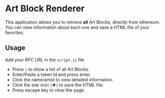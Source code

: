 # Art Block Renderer

This application allows you to retrieve **all** Art Blocks, directly from ethereum. You can view information about each one and save a HTML file of your favorites.

## Usage

Add your RPC URL in the `script.js` file

- Press `\` to show a list of all Art Blocks.
- Enter/Paste a token Id and press enter.
- Click the name/artist to view detailed information.
- Click the star icon (★) to save the HTML file.
- Press escape key to clear the page.
